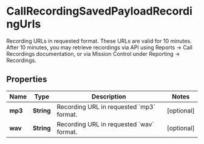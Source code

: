 

# CallRecordingSavedPayloadRecordingUrls

Recording URLs in requested format. These URLs are valid for 10 minutes. After 10 minutes, you may retrieve recordings via API using Reports -> Call Recordings documentation, or via Mission Control under Reporting -> Recordings.

## Properties

Name | Type | Description | Notes
------------ | ------------- | ------------- | -------------
**mp3** | **String** | Recording URL in requested &#x60;mp3&#x60; format. |  [optional]
**wav** | **String** | Recording URL in requested &#x60;wav&#x60; format. |  [optional]



